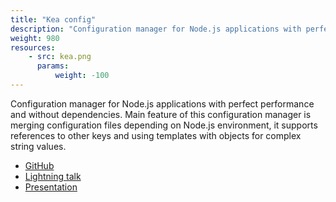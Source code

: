 ```yaml
---
title: "Kea config"
description: "Configuration manager for Node.js applications with perfect performance and without dependencies."
weight: 980
resources:
    - src: kea.png
      params:
          weight: -100
---
```


Configuration manager for Node.js applications with perfect performance and without dependencies.
Main feature of this configuration manager is merging configuration files depending on Node.js environment,
it supports references to other keys and using templates with objects for complex string values.

* [GitHub](//github.com/Pencroff/kea-config)
* [Lightning talk](//www.youtube.com/watch?v=P6nTr5T8GVI)
* [Presentation](//slides.com/sergiidaniloff/deck/fullscreen#/)
